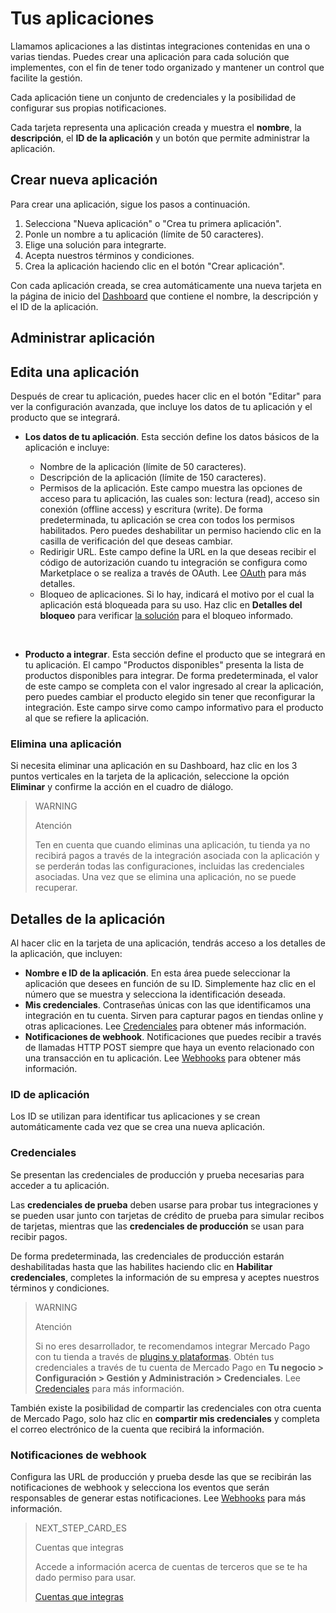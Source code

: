 # Tus aplicaciones
 
Llamamos aplicaciones a las distintas integraciones contenidas en una o varias tiendas. Puedes crear una aplicación para cada solución que implementes, con el fin de tener todo organizado y mantener un control que facilite la gestión.
 
Cada aplicación tiene un conjunto de credenciales y la posibilidad de configurar sus propias notificaciones.
 
Cada tarjeta representa una aplicación creada y muestra el **nombre**, la **descripción**, el **ID de la aplicación** y un botón que permite administrar la aplicación.
 
## Crear nueva aplicación
 
Para crear una aplicación, sigue los pasos a continuación.
 
1. Selecciona "Nueva aplicación" o "Crea tu primera aplicación".
2. Ponle un nombre a tu aplicación (límite de 50 caracteres).
3. Elige una solución para integrarte.
4. Acepta nuestros términos y condiciones.
5. Crea la aplicación haciendo clic en el botón "Crear aplicación".
 
Con cada aplicación creada, se crea automáticamente una nueva tarjeta en la página de inicio del [Dashboard](https://www.mercadopago[FAKER][URL][DOMAIN]/developers/dashboard/introduction) que contiene el nombre, la descripción y el ID de la aplicación.

## Administrar aplicación
 
## Edita una aplicación
Después de crear tu aplicación, puedes hacer clic en el botón "Editar" para ver la configuración avanzada, que incluye los datos de tu aplicación y el producto que se integrará.
 
* **Los datos de tu aplicación**. Esta sección define los datos básicos de la aplicación e incluye:
 
  - Nombre de la aplicación (límite de 50 caracteres).
  - Descripción de la aplicación (límite de 150 caracteres).
  - Permisos de la aplicación. Este campo muestra las opciones de acceso para tu aplicación, las cuales son: lectura (read), acceso sin conexión (offline access) y escritura (write). De forma predeterminada, tu aplicación se crea con todos los permisos habilitados. Pero puedes deshabilitar un permiso haciendo clic en la casilla de verificación del que deseas cambiar.
  - Redirigir URL. Este campo define la URL en la que deseas recibir el código de autorización cuando tu integración se configura como Marketplace o se realiza a través de OAuth. Lee [OAuth](https://www.mercadopago[FAKER][URL][DOMAIN]/developers/es/guides/security/oauth/introduction) para más detalles.
  - Bloqueo de aplicaciones. Si lo hay, indicará el motivo por el cual la aplicación está bloqueada para su uso. Haz clic en **Detalles del bloqueo** para verificar [la solución](https://www.mercadopago[FAKER][URL][DOMAIN]/developers/es/support/23066) para el bloqueo informado.
 <br/>

* **Producto a integrar**. Esta sección define el producto que se integrará en tu aplicación. El campo "Productos disponibles" presenta la lista de productos disponibles para integrar. De forma predeterminada, el valor de este campo se completa con el valor ingresado al crear la aplicación, pero puedes cambiar el producto elegido sin tener que reconfigurar la integración. Este campo sirve como campo informativo para el producto al que se refiere la aplicación.
 
### Elimina una aplicación
Si necesita eliminar una aplicación en su Dashboard, haz clic en los 3 puntos verticales en la tarjeta de la aplicación, seleccione la opción **Eliminar** y confirme la acción en el cuadro de diálogo.
 
> WARNING
>
> Atención
>
> Ten en cuenta que cuando eliminas una aplicación, tu tienda ya no recibirá pagos a través de la integración asociada con la aplicación y se perderán todas las configuraciones, incluidas las credenciales asociadas. Una vez que se elimina una aplicación, no se puede recuperar.
 
## Detalles de la aplicación
 
Al hacer clic en la tarjeta de una aplicación, tendrás acceso a los detalles de la aplicación, que incluyen:
 
* **Nombre e ID de la aplicación**. En esta área puede seleccionar la aplicación que desees en función de su ID. Simplemente haz clic en el número que se muestra y selecciona la identificación deseada.
* **Mis credenciales**. Contraseñas únicas con las que identificamos una integración en tu cuenta. Sirven para capturar pagos en tiendas online y otras aplicaciones. Lee [Credenciales](https://www.mercadopago[FAKER][URL][DOMAIN]/developers/es/guides/resources/credentials) para obtener más información.
* **Notificaciones de webhook**. Notificaciones que puedes recibir a través de llamadas HTTP POST siempre que haya un evento relacionado con una transacción en tu aplicación. Lee [Webhooks](https://www.mercadopago[FAKER][URL][DOMAIN]/developers/es/guides/notifications/webhooks/webhooks) para obtener más información.
 
### ID de aplicación
Los ID se utilizan para identificar tus aplicaciones y se crean automáticamente cada vez que se crea una nueva aplicación.
 
### Credenciales
Se presentan las credenciales de producción y prueba necesarias para acceder a tu aplicación. 

Las **credenciales de prueba** deben usarse para probar tus integraciones y se pueden usar junto con tarjetas de crédito de prueba para simular recibos de tarjetas, mientras que las **credenciales de producción** se usan para recibir pagos.
 
De forma predeterminada, las credenciales de producción estarán deshabilitadas hasta que las habilites haciendo clic en **Habilitar credenciales**, completes la información de su empresa y aceptes nuestros términos y condiciones.
 
> WARNING
>
> Atención
>
> Si no eres desarrollador, te recomendamos integrar Mercado Pago con tu tienda a través de [plugins y plataformas](https://www.mercadopago[FAKER][URL][DOMAIN]/developers/es/guides/plugins). Obtén tus credenciales a través de tu cuenta de Mercado Pago en **Tu negocio > Configuración > Gestión y Administración > Credenciales**.  Lee [Credenciales](https://www.mercadopago[FAKER][URL][DOMAIN]/developers/en/guides/resources/credentials) para más información.
 
También existe la posibilidad de compartir las credenciales con otra cuenta de Mercado Pago, solo haz clic en **compartir mis credenciales** y completa el correo electrónico de la cuenta que recibirá la información.
 
### Notificaciones de webhook
Configura las URL de producción y prueba desde las que se recibirán las notificaciones de webhook y selecciona los eventos que serán responsables de generar estas notificaciones. Lee [Webhooks](https://www.mercadopago[FAKER][URL][DOMAIN]/developers/es/guides/notifications/webhooks/webhooks) para más información.

> NEXT_STEP_CARD_ES
>
> Cuentas que integras
>
> Accede a información acerca de cuentas de terceros que se te ha dado permiso para usar.
>
> [Cuentas que integras](https://www.mercadopago[FAKER][URL][DOMAIN]/developers/es/guides/resources/dashboard/integration)